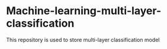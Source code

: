 # Machine-learning-multi-layer-classification
This repository is used to store multi-layer classification model
